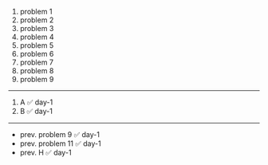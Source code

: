 1. problem 1    
2. problem 2   
3. problem 3    
4. problem 4   
5. problem 5    
6. problem 6    
7. problem 7   
8. problem 8   
9. problem 9

---

1. A ✅ day-1
2. B ✅ day-1

--- 

- prev. problem 9  ✅ day-1
- prev. problem 11 ✅ day-1
- prev. H          ✅ day-1
